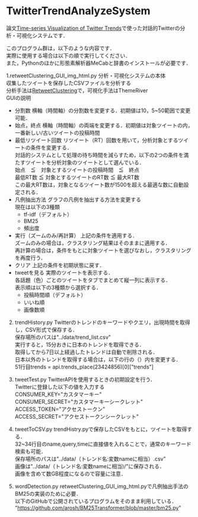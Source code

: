 # TwitterTrendAnalyzeSystem
論文[Time-series Visualization of Twitter Trends](https://www.scitepress.org/Link.aspx?doi=10.5220/0008964802010208)で使った対話的Twitterの分析・可視化システムです．

このプログラム群は，以下のような内容です．  
実際に使用する場合は以下の順で実行してください．  
また，Pythonのほかに形態素解析器MeCabと辞書のインストールが必要です．  

1.retweetClustering_GUI_img_html.py
  分析・可視化システムの本体  
  収集したツイートを保存したCSVファイルを分析する  
  分析手法は[RetweetClustering](https://dl.acm.org/doi/10.1145/3106426.3106451)で，可視化手法はThemeRiver  
  GUIの説明  
  * 分割数
    横軸（時間軸）の分割数を変更する．初期値は10，5~50範囲で変更可能．  
  * 始点，終点
    横軸（時間軸）の両端を変更する．初期値は対象ツイートの内，一番新しい/古いツイートの投稿時間  
  * 最低リツイート回数
    リツイート（RT）回数を用いて，分析対象とするツイートの条件を変更する．  
    対話的システムとして処理の待ち時間を減らすため，以下の2つの条件を満たすツイートを分析対象のツイートとして選んでいる．  
    始点　≦　対象とするツイートの投稿時間　≦　終点    
    最低RT数 ≦ 対象とするツイートのRT数 ≦ 最大RT数  
    この最大RT数は，対象となるツイート数が1500を超える最適な数に自動設定される．  
  * 凡例抽出方法
    グラフの凡例を抽出する方法を変更する  
    現在は以下の3種類  
    * tf-idf（デフォルト）  
    * BM25  
    * 頻出度  
  * 実行（ズームのみ/再計算）
    上記の条件を適用する．  
    ズームのみの場合は，クラスタリング結果はそのままに適用する．  
    再計算の場合は，条件をもとに対象ツイートを選びなおし，クラスタリングを再度行う．  
  * クリア
    上記の条件を初期状態に戻す．  
  * tweetを見る
    実際のツイートを表示する．  
    各話題（色）ごとのツイートをタブでまとめて縦一列に表示する．  
    表示順は以下の3種類から選択する．  
    * 投稿時間順（デフォルト）
    * いいね順
    * 画像数順
    
2. trendHistory.py
  Twitterのトレンドのキーワードやクエリ，出現時間を取得し，CSV形式で保存する．  
  保存場所のパスは"../data/trend_list.csv"  
  実行すると，15分おきに日本のトレンドを取得できる．  
  取得してから7日以上経過したトレンドは自動で削除される．  
  日本以外のトレンドを取得する場合は，以下の行の（）内を変更する．  
  51行目trends = api.trends_place(23424856)[0]["trends"]  
  
3. tweetTest.py
  TwitterAPIを使用するときの初期設定を行う．  
  Twitterに登録した以下の値を入力する  
  CONSUMER_KEY="カスタマーキー"  
  CONSUMER_SECRET="カスタマーキーシークレット"  
  ACCESS_TOKEN="アクセストークン"  
  ACCESS_SECRET="アクセストークンシークレット"  

4. tweetToCSV.py
  trendHistry.pyで保存したCSVをもとに，ツイートを取得する．  
  32~34行目のname,query,timeに直接値を入れることで，通常のキーワード検索も可能．  
  保存場所のパスは"../data/（トレンド名:変数nameに相当）.csv"  
  画像は"../data/（トレンド名:変数nameに相当)/"に保存される．  
  画像を含めて数GB程度になるので容量に注意．  
  
5. wordDetection.py
  retweetClustering_GUI_img_html.pyで凡例抽出手法のBM25の実装のために必要．  
  以下のGitHubで公開されているプログラムをそのまま利用している．  
  "https://github.com/arosh/BM25Transformer/blob/master/bm25.py"  
  
  
